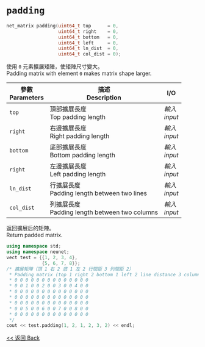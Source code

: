 # `padding`

```c++
net_matrix padding(uint64_t top      = 0,
                   uint64_t right    = 0,
                   uint64_t bottom   = 0,
                   uint64_t left     = 0,
                   uint64_t ln_dist  = 0,
                   uint64_t col_dist = 0);
```

使用 `0` 元素擴展矩陣，使矩陣尺寸變大。\
Padding matrix with element `0` makes matrix shape larger.

參數<br>Parameters|描述<br>Description|I/O
-|-|-
`top`|頂部擴展長度<br>Top padding length|*輸入<br>input*
`right`|右邊擴展長度<br>Right padding length|*輸入<br>input*
`bottom`|底部擴展長度<br>Bottom padding length|*輸入<br>input*
`right`|左邊擴展長度<br>Left padding length|*輸入<br>input*
`ln_dist`|行擴展長度<br>Padding length between two lines|*輸入<br>input*
`col_dist`|列擴展長度<br>Padding length between two columns|*輸入<br>input*

返回擴展后的矩陣。\
Return padded matrix.

```c++
using namespace std;
using namespace neunet;
vect test = {{1, 2, 3, 4},
             {5, 6, 7, 8}};
/* 擴展矩陣（頂 1 右 2 底 1 左 2 行間距 3 列間距 2）
 * Padding matrix (top 1 right 2 bottom 1 left 2 line distance 3 column distance 2)
 * 0 0 0 0 0 0 0 0 0 0 0 0 0 0
 * 0 0 1 0 0 2 0 0 3 0 0 4 0 0
 * 0 0 0 0 0 0 0 0 0 0 0 0 0 0
 * 0 0 0 0 0 0 0 0 0 0 0 0 0 0
 * 0 0 0 0 0 0 0 0 0 0 0 0 0 0
 * 0 0 5 0 0 6 0 0 7 0 0 8 0 0
 * 0 0 0 0 0 0 0 0 0 0 0 0 0 0
 */
cout << test.padding(1, 2, 1, 2, 3, 2) << endl;
```

[<< 返回 Back](cover.md)
